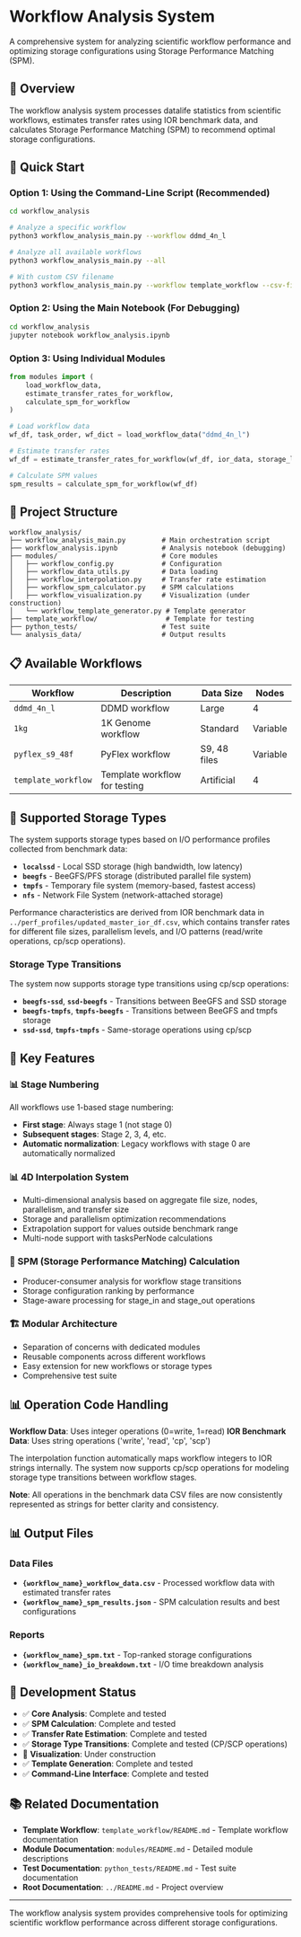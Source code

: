 # Workflow Analysis System

A comprehensive system for analyzing scientific workflow performance and optimizing storage configurations using Storage Performance Matching (SPM).

## 🎯 Overview

The workflow analysis system processes datalife statistics from scientific workflows, estimates transfer rates using IOR benchmark data, and calculates Storage Performance Matching (SPM) to recommend optimal storage configurations.

## 🚀 Quick Start

### Option 1: Using the Command-Line Script (Recommended)
```bash
cd workflow_analysis

# Analyze a specific workflow
python3 workflow_analysis_main.py --workflow ddmd_4n_l

# Analyze all available workflows
python3 workflow_analysis_main.py --all

# With custom CSV filename
python3 workflow_analysis_main.py --workflow template_workflow --csv-filename my_workflow.csv
```

### Option 2: Using the Main Notebook (For Debugging)
```bash
cd workflow_analysis
jupyter notebook workflow_analysis.ipynb
```

### Option 3: Using Individual Modules
```python
from modules import (
    load_workflow_data,
    estimate_transfer_rates_for_workflow,
    calculate_spm_for_workflow
)

# Load workflow data
wf_df, task_order, wf_dict = load_workflow_data("ddmd_4n_l")

# Estimate transfer rates
wf_df = estimate_transfer_rates_for_workflow(wf_df, ior_data, storage_list)

# Calculate SPM values
spm_results = calculate_spm_for_workflow(wf_df)
```

## 📁 Project Structure

```
workflow_analysis/
├── workflow_analysis_main.py         # Main orchestration script
├── workflow_analysis.ipynb           # Analysis notebook (debugging)
├── modules/                          # Core modules
│   ├── workflow_config.py            # Configuration
│   ├── workflow_data_utils.py        # Data loading
│   ├── workflow_interpolation.py     # Transfer rate estimation
│   ├── workflow_spm_calculator.py    # SPM calculations
│   ├── workflow_visualization.py     # Visualization (under construction)
│   └── workflow_template_generator.py # Template generator
├── template_workflow/                 # Template for testing
├── python_tests/                     # Test suite
└── analysis_data/                    # Output results
```

## 📋 Available Workflows

| Workflow | Description | Data Size | Nodes |
|----------|-------------|-----------|-------|
| `ddmd_4n_l` | DDMD workflow | Large | 4 |
| `1kg` | 1K Genome workflow | Standard | Variable |
| `pyflex_s9_48f` | PyFlex workflow | S9, 48 files | Variable |
| `template_workflow` | Template workflow for testing | Artificial | 4 |

## 💾 Supported Storage Types

The system supports storage types based on I/O performance profiles collected from benchmark data:

- **`localssd`** - Local SSD storage (high bandwidth, low latency)
- **`beegfs`** - BeeGFS/PFS storage (distributed parallel file system)
- **`tmpfs`** - Temporary file system (memory-based, fastest access)
- **`nfs`** - Network File System (network-attached storage)

Performance characteristics are derived from IOR benchmark data in `../perf_profiles/updated_master_ior_df.csv`, which contains transfer rates for different file sizes, parallelism levels, and I/O patterns (read/write operations, cp/scp operations).

### Storage Type Transitions
The system now supports storage type transitions using cp/scp operations:
- **`beegfs-ssd`**, **`ssd-beegfs`** - Transitions between BeeGFS and SSD storage
- **`beegfs-tmpfs`**, **`tmpfs-beegfs`** - Transitions between BeeGFS and tmpfs storage
- **`ssd-ssd`**, **`tmpfs-tmpfs`** - Same-storage operations using cp/scp

## 🔧 Key Features

### 📊 Stage Numbering
All workflows use 1-based stage numbering:
- **First stage**: Always stage 1 (not stage 0)
- **Subsequent stages**: Stage 2, 3, 4, etc.
- **Automatic normalization**: Legacy workflows with stage 0 are automatically normalized

### 📊 4D Interpolation System
- Multi-dimensional analysis based on aggregate file size, nodes, parallelism, and transfer size
- Storage and parallelism optimization recommendations
- Extrapolation support for values outside benchmark range
- Multi-node support with tasksPerNode calculations

### 🎯 SPM (Storage Performance Matching) Calculation
- Producer-consumer analysis for workflow stage transitions
- Storage configuration ranking by performance
- Stage-aware processing for stage_in and stage_out operations

### 🏗️ Modular Architecture
- Separation of concerns with dedicated modules
- Reusable components across different workflows
- Easy extension for new workflows or storage types
- Comprehensive test suite

## 📊 Operation Code Handling

**Workflow Data**: Uses integer operations (0=write, 1=read)
**IOR Benchmark Data**: Uses string operations ('write', 'read', 'cp', 'scp')

The interpolation function automatically maps workflow integers to IOR strings internally. The system now supports cp/scp operations for modeling storage type transitions between workflow stages.

**Note**: All operations in the benchmark data CSV files are now consistently represented as strings for better clarity and consistency.

## 📊 Output Files

### Data Files
- **`{workflow_name}_workflow_data.csv`** - Processed workflow data with estimated transfer rates
- **`{workflow_name}_spm_results.json`** - SPM calculation results and best configurations

### Reports
- **`{workflow_name}_spm.txt`** - Top-ranked storage configurations
- **`{workflow_name}_io_breakdown.txt`** - I/O time breakdown analysis

## 🚧 Development Status

- ✅ **Core Analysis**: Complete and tested
- ✅ **SPM Calculation**: Complete and tested  
- ✅ **Transfer Rate Estimation**: Complete and tested
- ✅ **Storage Type Transitions**: Complete and tested (CP/SCP operations)
- 🚧 **Visualization**: Under construction
- ✅ **Template Generation**: Complete and tested
- ✅ **Command-Line Interface**: Complete and tested

## 📚 Related Documentation

- **Template Workflow**: `template_workflow/README.md` - Template workflow documentation
- **Module Documentation**: `modules/README.md` - Detailed module descriptions
- **Test Documentation**: `python_tests/README.md` - Test suite documentation
- **Root Documentation**: `../README.md` - Project overview

---

The workflow analysis system provides comprehensive tools for optimizing scientific workflow performance across different storage configurations. 